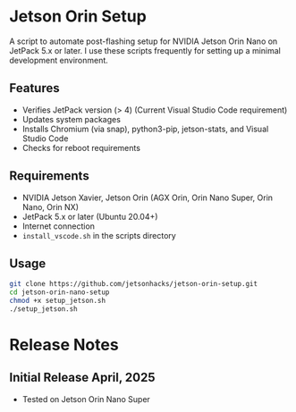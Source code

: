 # Jetson Orin Setup

A script to automate post-flashing setup for NVIDIA Jetson Orin Nano on JetPack 5.x or later. I use these scripts frequently for setting up a minimal development environment.

## Features
- Verifies JetPack version (> 4) (Current Visual Studio Code requirement)
- Updates system packages
- Installs Chromium (via snap), python3-pip, jetson-stats, and Visual Studio Code
- Checks for reboot requirements

## Requirements
- NVIDIA Jetson Xavier, Jetson Orin (AGX Orin, Orin Nano Super, Orin Nano, Orin NX)
- JetPack 5.x or later (Ubuntu 20.04+)
- Internet connection
- `install_vscode.sh` in the scripts directory

## Usage
```bash
git clone https://github.com/jetsonhacks/jetson-orin-setup.git
cd jetson-orin-nano-setup
chmod +x setup_jetson.sh
./setup_jetson.sh
```

# Release Notes

## Initial Release April, 2025
* Tested on Jetson Orin Nano Super
